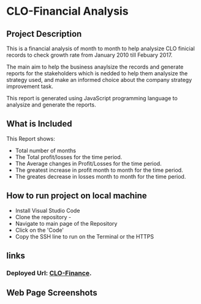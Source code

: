 # CLO-Financial Analysis 
## Project Description

This is a financial analysis of month to month to help analysize CLO finicial records to check growth rate from January 2010 till Febuary 2017.

The main aim to help the business anaylsize the records and generate  reports for the stakeholders which is nedded to help them analysize the strategy used, and make an informed choice about the company strategy improvement task.

This report is generated using JavaScript programming language to analysize and generate the reports.

 ## What is Included

 This Report shows:
 * Total number of months
 * The Total profit/losses for the time period.
 * The Average changes in Profit/Losses for the time period.
 * The greatest increase in profit month to month for the time period.
 * The greates decrease in losses month to month for the time period.

## How to run project on local machine
* Install Visual Studio Code
* Clone the repository - 
* Navigate to main page of the Repository
* Click on the 'Code'
* Copy the SSH line to run on the Terminal or  the HTTPS 

## links
### Deployed Url: [CLO-Finance](https://yemioyedeji89.github.io/Console-Finances/).
## Web Page Screenshots

